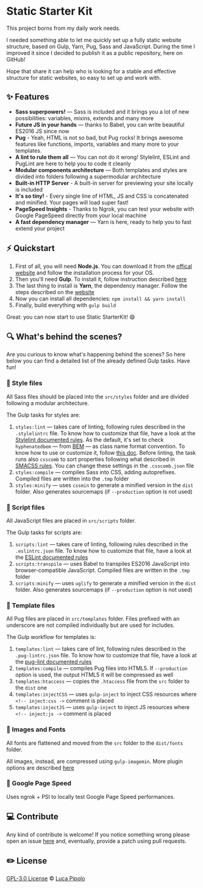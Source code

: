 
# Static Starter Kit

This project borns from my daily work needs.

I needed something able to let me quickly set up a fully static website structure, based on Gulp, Yarn, Pug, Sass and JavaScript.
During the time I improved it since I decided to publish it as a public repository, here on GitHub!

Hope that share it can help who is looking for a stable and effective structure for static websites, so easy to set up and work with.

## :sparkles: Features

- **Sass superpowers!** — Sass is included and it brings you a lot of new possibilities: variables, mixins, extends and many more
- **Future JS in your hands** — thanks to Babel, you can write beautiful ES2016 JS since now
- **Pug** - Yeah, HTML is not so bad, but Pug rocks! It brings awesome features like functions, imports, variables and many more to your templates.
- **A lint to rule them all** — You can not do it wrong! Stylelint, ESLint and PugLint are here to help you to code it cleanly
- **Modular components architecture** — Both templates and styles are divided into folders following a supermodular architecture
- **Built-in HTTP Server** - A built-in server for previewing your site locally is included
- **It's so tiny!** - Every single line of HTML, JS and CSS is concatenated and minified. Your pages will load super fast!
- **PageSpeed Insights** - Thanks to Ngrok, you can test your website with Google PageSpeed directly from your local machine
- **A fast dependency manager** — Yarn is here, ready to help you to fast extend your project

## :zap: Quickstart

1. First of all, you will need **Node.js**. You can download it from the [offical website](https://nodejs.org/it/) and follow the installation process for your OS.
2. Then you'll need **Gulp**. To install it, follow instruction described [here](https://gulpjs.com/)
3. The last thing to install is **Yarn**, the dependency manager. Follow the steps described on the [website](https://yarnpkg.com/en/docs/getting-started)
4. Now you can install all dependencies: `npm install && yarn install`
5. Finally, build everything with `gulp build`

Great: you can now start to use Static StarterKit! :smile:

## :mag: What's behind the scenes?

Are you curious to know what's happening behind the scenes?
So here below you can find a detailed list of the already defined Gulp tasks. Have fun!
### :hammer: Style files

All Sass files should be placed into the `src/styles` folder and are divided following a modular architecture.

The Gulp tasks for styles are:

1. `styles:lint` — takes care of linting, following rules described in the `.stylelintrc` file. To know how to customize that file, have a look at the [Stylelint documented rules](https://stylelint.io/user-guide/rules/). As the default, it's set to check `hyphenatedbem` — from [BEM](http://getbem.com/) — as class name format convention. To know how to use or customize it, follow [this doc](https://github.com/davidtheclark/stylelint-selector-bem-pattern). Before linting, the task runs also `csscomb` to sort properties following what described in [SMACSS rules](https://smacss.com/book/formatting). You can change these settings in the `.csscomb.json` file
2. `styles:compile` — compiles Sass into CSS, adding autoprefixes. Compiled files are written into the `.tmp` folder
3. `styles:minify` — uses `cssmin` to generate a minified version in the `dist` folder. Also generates sourcemaps (if `--production` option is not used)

### :hammer: Script files

All JavaScript files are placed in `src/scripts` folder.

The Gulp tasks for scripts are:

1. `scripts:lint` — takes care of linting, following rules described in the `.eslintrc.json` file. To know how to customize that file, have a look at the [ESLint documented rules](https://eslint.org/docs/rules/)
2. `scripts:transpile` — uses Babel to transpiles ES2016 JavaScript into browser-compatible JavaScript. Compiled files are written in the `.tmp` folder
3. `scripts:minify` — uses `uglify` to generate a minified version in the `dist` folder. Also generates sourcemaps (if `--production` option is not used)

### :hammer: Template files

All Pug files are placed in `src/templates` folder. Files prefixed with an
underscore are not compiled individually but are used for includes.

The Gulp workflow for templates is:

1. `templates:lint` — takes care of lint, following rules described in the `.pug-lintrc.json` file. To know how to customize that file, have a look at the [pug-lint documented rules](https://github.com/pugjs/pug-lint/blob/master/docs/rules.md)
2. `templates:compile` — compiles Pug files into HTML5. If `--production` option is used, the output HTML5 it will be compressed as well
3. `templates:htaccess` — copies the `.htaccess` file from the `src` folder to the `dist` one
4. `templates:injectCSS` — uses `gulp-inject` to inject CSS resources where `<!-- inject:css ->` comment is placed
5. `templates:injectJS` — uses `gulp-inject` to inject JS resources where `<!-- inject:js ->` comment is placed

### :hammer: Images and Fonts

All fonts are flattened and moved from the `src` folder to the `dist/fonts` folder.

All images, instead, are compressed using `gulp-imagemin`. More plugin options are described [here](https://www.npmjs.com/package/gulp-imagemin#custom-plugin-options)

### :hammer: Google Page Speed

Uses ngrok + PSI to locally test Google Page Speed performances.

## :computer: Contribute

Any kind of contribute is welcome! If you notice something wrong please open an issue [here](https://github.com/LucaPipolo/static-starterkit/issues) and, eventually, provide a patch using pull requests.

## :pencil2: License

[GPL-3.0 License](https://www.gnu.org/licenses/gpl-3.0.en.html) © [Luca Pipolo](https://www.lucapipolo.com)
